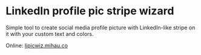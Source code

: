 # LinkedIn profile pic stripe wizard

Simple tool to create social media profile picture with LinkedIn-like stripe on it with your custom text and colors.

Online: [lipicwiz.mihau.co](https://lipicwiz.mihau.co)
